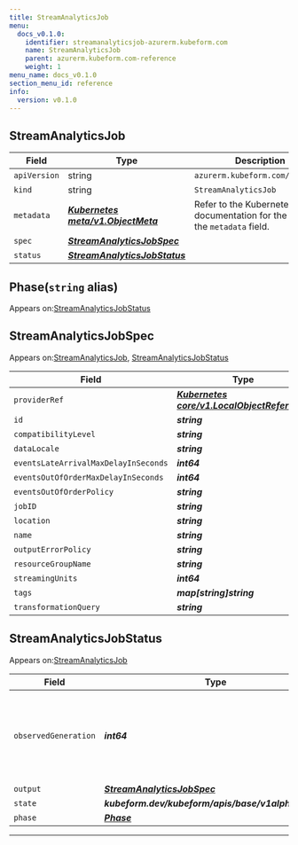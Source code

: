 ```yaml
---
title: StreamAnalyticsJob
menu:
  docs_v0.1.0:
    identifier: streamanalyticsjob-azurerm.kubeform.com
    name: StreamAnalyticsJob
    parent: azurerm.kubeform.com-reference
    weight: 1
menu_name: docs_v0.1.0
section_menu_id: reference
info:
  version: v0.1.0
---
```


## StreamAnalyticsJob
| Field | Type | Description |
| ------ | ----- | ----------- |
| `apiVersion` | string | `azurerm.kubeform.com/v1alpha1` |
|    `kind` | string | `StreamAnalyticsJob` |
| `metadata` | ***[Kubernetes meta/v1.ObjectMeta](https://kubernetes.io/docs/reference/generated/kubernetes-api/v1.13/#objectmeta-v1-meta)***|Refer to the Kubernetes API documentation for the fields of the `metadata` field.|
| `spec` | ***[StreamAnalyticsJobSpec](#streamanalyticsjobspec)***||
| `status` | ***[StreamAnalyticsJobStatus](#streamanalyticsjobstatus)***||
## Phase(`string` alias)

Appears on:[StreamAnalyticsJobStatus](#streamanalyticsjobstatus)

## StreamAnalyticsJobSpec

Appears on:[StreamAnalyticsJob](#streamanalyticsjob), [StreamAnalyticsJobStatus](#streamanalyticsjobstatus)

| Field | Type | Description |
| ------ | ----- | ----------- |
| `providerRef` | ***[Kubernetes core/v1.LocalObjectReference](https://kubernetes.io/docs/reference/generated/kubernetes-api/v1.13/#localobjectreference-v1-core)***||
| `id` | ***string***||
| `compatibilityLevel` | ***string***||
| `dataLocale` | ***string***||
| `eventsLateArrivalMaxDelayInSeconds` | ***int64***||
| `eventsOutOfOrderMaxDelayInSeconds` | ***int64***||
| `eventsOutOfOrderPolicy` | ***string***||
| `jobID` | ***string***| ***(Optional)*** |
| `location` | ***string***||
| `name` | ***string***||
| `outputErrorPolicy` | ***string***||
| `resourceGroupName` | ***string***||
| `streamingUnits` | ***int64***||
| `tags` | ***map[string]string***| ***(Optional)*** |
| `transformationQuery` | ***string***||
## StreamAnalyticsJobStatus

Appears on:[StreamAnalyticsJob](#streamanalyticsjob)

| Field | Type | Description |
| ------ | ----- | ----------- |
| `observedGeneration` | ***int64***| ***(Optional)*** Resource generation, which is updated on mutation by the API Server.|
| `output` | ***[StreamAnalyticsJobSpec](#streamanalyticsjobspec)***| ***(Optional)*** |
| `state` | ***kubeform.dev/kubeform/apis/base/v1alpha1.State***| ***(Optional)*** |
| `phase` | ***[Phase](#phase)***| ***(Optional)*** |
---
